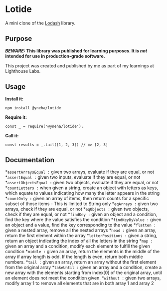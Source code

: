 # Lotide

A mini clone of the [Lodash](https://lodash.com) library.

## Purpose

**_BEWARE:_ This library was published for learning purposes. It is _not_ intended for use in production-grade software.**

This project was created and published by me as part of my learnings at Lighthouse Labs. 

## Usage

**Install it:**

`npm install @yneha/lotide`

**Require it:**

`const _ = require('@yneha/lotide');`

**Call it:**

`const results = _.tail([1, 2, 3]) // => [2, 3]`

## Documentation

*`assertArraysEqual :` given two arrays, evaluate if they are equal, or not
*`assertEqual :` given two inputs, evaluate if they are equal, or not
*`assertObjectsEqual :` given two objects, evaluate if they are equal, or not
*`countLetters :` when given a string, create an object with letters as keys, which equate to values indicating how many the letter appears in the string
*`countOnly :` given an array of items, then return counts for a specific subset of those items - This is limited to String only
*`eqArrays :` given two arrays, check if they are equal, or not
*`eqObjects :` given two objects, check if they are equal, or not
*`findKey :` given an object and a condition, find the key where the value satisfies the condition
*`findKeyByValue :` given an object and a value, find the key corresponding to the value
*`flatten :` given a nested array, remove all the nested arrays
*`head :` given an array, return the first element within the array
*`letterPositions :` given a string, return an object indicating the index of all the letters in the string
*`map :` given an array and a condition, modify each element to fulfill the given condition
*`middle :` given an array, return the elements in the middle of the array if array length is odd. If the length is even, return both middle numbers.
*`tail :` given an array, return an array without the first element from the original array
*`takeUntil :` given an array and a condition, create a new array with the elements starting from index[0] of the original array, until an element does not meet the condition given.
*`without :` given two arrays, modify array 1 to remove all elements that are in both array 1 and array 2
